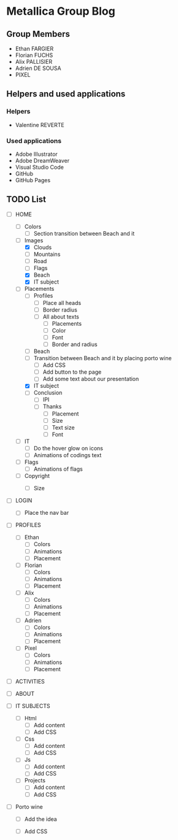 # Metallica Group Blog

## Group Members

 - Ethan FARGIER
 - Florian FUCHS
 - Alix PALLISIER
 - Adrien DE SOUSA
 - PIXEL

 ## Helpers and used applications

 ### Helpers

 - Valentine REVERTE

 ### Used applications

 - Adobe Illustrator
 - Adobe DreamWeaver
 - Visual Studio Code
 - GitHub
 - GitHub Pages

## TODO List

 - [ ] HOME
    - [ ] Colors
        - [ ] Section transition between Beach and it
    - [ ] Images
        - [x] Clouds
        - [ ] Mountains
        - [ ] Road
        - [ ] Flags
        - [x] Beach
        - [x] IT subject
    - [ ] Placements
        - [ ] Profiles
            - [ ] Place all heads
            - [ ] Border radius
            - [ ] All about texts
                - [ ] Placements
                - [ ] Color
                - [ ] Font
                - [ ] Border and radius
        - [ ] Beach
        - [ ] Transition between Beach and it by placing porto wine
            - [ ] Add CSS
            - [ ] Add button to the page
            - [ ] Add some text about our presentation
        - [x] IT subject
        - [ ] Conclusion
            - [ ] IPI
            - [ ] Thanks
                - [ ] Placement
                - [ ] Size
                - [ ] Text size
                - [ ] Font
    - [ ] IT
        - [ ] Do the hover glow on icons
        - [ ] Animations of codings text
    - [ ] Flags
        - [ ] Animations of flags
    - [ ] Copyright
        - [ ] Size
    
        
 - [ ] LOGIN
    - [ ] Place the nav bar

 - [ ] PROFILES
    - [ ] Ethan
        - [ ] Colors
        - [ ] Animations
        - [ ] Placement
    - [ ] Florian
        - [ ] Colors
        - [ ] Animations
        - [ ] Placement
    - [ ] Alix
        - [ ] Colors
        - [ ] Animations
        - [ ] Placement
    - [ ] Adrien
        - [ ] Colors
        - [ ] Animations
        - [ ] Placement
    - [ ] Pixel
        - [ ] Colors
        - [ ] Animations
        - [ ] Placement

 - [ ] ACTIVITIES

 - [ ] ABOUT

 - [ ] IT SUBJECTS
	- [ ] Html
        - [ ] Add content
        - [ ] Add CSS
	- [ ] Css
        - [ ] Add content
        - [ ] Add CSS
	- [ ] Js
        - [ ] Add content
        - [ ] Add CSS
	- [ ] Projects
        - [ ] Add content
        - [ ] Add CSS

 - [ ] Porto wine
    - [ ] Add the idea
    - [ ] Add CSS

